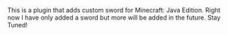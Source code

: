 This is a plugin that adds custom sword for Minecraft: Java Edition. Right now I have only added a sword but more will be added in the future.
Stay Tuned!

